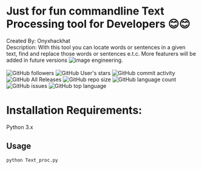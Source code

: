 # Just for fun commandline Text Processing tool for Developers 😊😊
Created By: Onyxhackhat <BR />
Description: With this tool you can locate words or sentences in a given text, find and replace those words or sentences e.t.c. More featurers will be added in future versions
![image](https://github.com/user-attachments/assets/b6385ffe-cbea-4f9f-8e8a-35fcda3eaf6d)
engineering.<BR /><BR />
<img alt="GitHub followers" src="https://img.shields.io/github/followers/onyx49?style=social">
<img alt="GitHub User's stars" src="https://img.shields.io/github/stars/onyx49?style=social">
<img alt="GitHub commit activity" src="https://img.shields.io/github/commit-activity/m/onyx49/just_for_fun">
<img alt="GitHub All Releases" src="https://img.shields.io/github/downloads/onyx49/just_for_fun/total">
<img alt="GitHub repo size" src="https://img.shields.io/github/repo-size/onyx49/just_for_fun">
<img alt="GitHub language count" src="https://img.shields.io/github/languages/count/onyx49/just_for_fun">
<img alt="GitHub issues" src="https://img.shields.io/github/issues/onyx49/just_for_fun">
<img alt="GitHub top language" src="https://img.shields.io/github/languages/top/onyx49/just_for_fun">

# Installation Requirements:
Python 3.x<BR />

## Usage
`python Text_proc.py`
